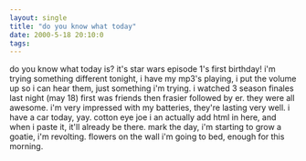 ```yaml
---
layout: single
title: "do you know what today"
date: 2000-5-18 20:10:0
tags: 
---
```


do you know what today is? it's star wars episode 1's first birthday! i'm trying something different tonight, i have my mp3's playing, i put the volume up so i can hear them, just something i'm trying. i watched 3 season finales last night (may 18) first was friends then frasier followed by er. they were all awesome. i'm very impressed with my batteries, they're lasting very well. i have a car today, yay. cotton eye joe i an actually add html in here, and when i paste it, it'll already be there. mark the day, i'm starting to grow a goatie, i'm revolting. flowers on the wall i'm going to bed, enough for this morning.

